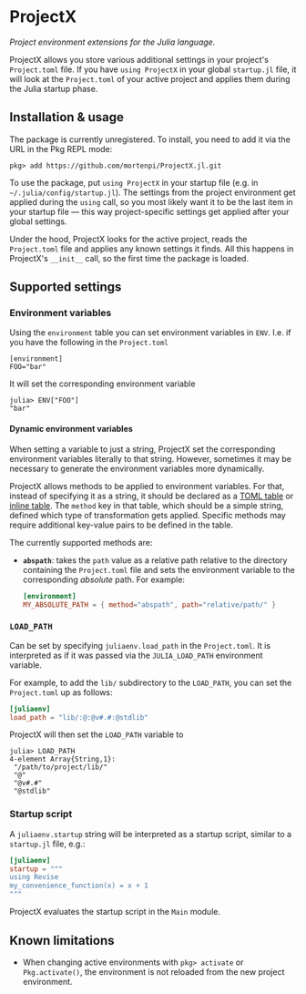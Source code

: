 # ProjectX

_Project environment extensions for the Julia language._

ProjectX allows you store various additional settings in your project's `Project.toml` file. If you have `using ProjectX` in your global `startup.jl` file, it will look at the `Project.toml` of your active project and applies them during the Julia startup phase.

## Installation & usage

The package is currently unregistered. To install, you need to add it via the URL in the Pkg REPL mode:

```
pkg> add https://github.com/mortenpi/ProjectX.jl.git
```

To use the package, put `using ProjectX` in your startup file (e.g. in `~/.julia/config/startup.jl`). The settings from the project environment get applied during the `using` call, so you most likely want it to be the last item in your startup file — this way project-specific settings get applied after your global settings.

Under the hood, ProjectX looks for the active project, reads the `Project.toml` file and applies any known settings it finds. All this happens in ProjectX's `__init__` call, so the first time the package is loaded.

## Supported settings

### Environment variables

Using the `environment` table you can set environment variables in `ENV`. I.e. if you have the following in the `Project.toml`

```
[environment]
FOO="bar"
```

It will set the corresponding environment variable

```julia-repl
julia> ENV["FOO"]
"bar"
```

#### Dynamic environment variables

When setting a variable to just a string, ProjectX set the corresponding environment variables literally to that string. However, sometimes it may be necessary to generate the environment variables more dynamically.

ProjectX allows methods to be applied to environment variables. For that, instead of specifying it as a string, it should be declared as a [TOML table](https://github.com/toml-lang/toml#table) or [inline table](https://github.com/toml-lang/toml#inline-table). The `method` key in that table, which should be a simple string, defined which type of transformation gets applied. Specific methods may require additional key-value pairs to be defined in the table.

The currently supported methods are:

* **`abspath`**: takes the `path` value as a relative path relative to the directory containing the `Project.toml` file and sets the environment variable to the corresponding _absolute_ path. For example: 

  ```toml
  [environment]
  MY_ABSOLUTE_PATH = { method="abspath", path="relative/path/" }
  ```

### `LOAD_PATH`

Can be set by specifying `juliaenv.load_path` in the `Project.toml`. It is interpreted as if it was passed via the `JULIA_LOAD_PATH` environment variable.

For example, to add the `lib/` subdirectory to the `LOAD_PATH`, you can set the `Project.toml` up as follows:

```toml
[juliaenv]
load_path = "lib/:@:@v#.#:@stdlib"
```

ProjectX will then set the `LOAD_PATH` variable to

```julia-repl
julia> LOAD_PATH
4-element Array{String,1}:
 "/path/to/project/lib/"
 "@"
 "@v#.#"
 "@stdlib"
```

### Startup script

A `juliaenv.startup` string will be interpreted as a startup script, similar to a `startup.jl` file, e.g.:

```toml
[juliaenv]
startup = """
using Revise
my_convenience_function(x) = x + 1
"""
```

ProjectX evaluates the startup script in the `Main` module.

## Known limitations

* When changing active environments with `pkg> activate` or `Pkg.activate()`, the environment is not reloaded from the new project environment.
